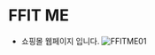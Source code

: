 # FFIT ME

- 쇼핑몰 웹페이지 입니다.
![FFITME01](https://user-images.githubusercontent.com/70140547/144723649-ba5aa9d3-2d04-4790-8ce8-a9693bb4d606.png)
